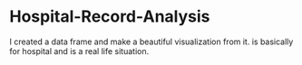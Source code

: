 # Hospital-Record-Analysis
I created a data frame and make a beautiful visualization from it. is basically for hospital and is a real life situation.

